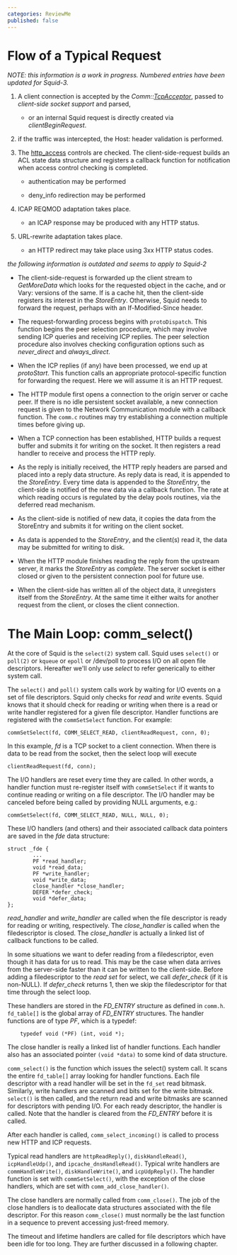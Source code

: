 ```yaml
---
categories: ReviewMe
published: false
---
```

# Flow of a Typical Request

*NOTE: this information is a work in progress. Numbered entries have
been updated for Squid-3.*

1.  A client connection is accepted by the
    *Comm::[TcpAcceptor](/TcpAcceptor)*,
    passed to *client-side socket support* and parsed,
    
      - or an internal Squid request is directly created via
        *clientBeginRequest*.

2.  if the traffic was intercepted, the Host: header validation is
    performed.

3.  The
    [http_access](http://www.squid-cache.org/Doc/config/http_access)
    controls are checked. The client-side-request builds an ACL state
    data structure and registers a callback function for notification
    when access control checking is completed.
    
      - authentication may be performed
    
      - deny_info redirection may be performed

4.  ICAP REQMOD adaptation takes place.
    
      - an ICAP response may be produced with any HTTP status.

5.  URL-rewrite adaptation takes place.
    
      - an HTTP redirect may take place using 3xx HTTP status codes.

*the following information is outdated and seems to apply to Squid-2*

  - The client-side-request is forwarded up the client stream to
    *GetMoreData* which looks for the requested object in the cache, and
    or Vary: versions of the same. If is a cache hit, then the
    client-side registers its interest in the *StoreEntry*. Otherwise,
    Squid needs to forward the request, perhaps with an
    If-Modified-Since header.

  - The request-forwarding process begins with `protoDispatch`. This
    function begins the peer selection procedure, which may involve
    sending ICP queries and receiving ICP replies. The peer selection
    procedure also involves checking configuration options such as
    *never_direct* and *always_direct*.

  - When the ICP replies (if any) have been processed, we end up at
    *protoStart*. This function calls an appropriate protocol-specific
    function for forwarding the request. Here we will assume it is an
    HTTP request.

  - The HTTP module first opens a connection to the origin server or
    cache peer. If there is no idle persistent socket available, a new
    connection request is given to the Network Communication module with
    a callback function. The `comm.c` routines may try establishing a
    connection multiple times before giving up.

  - When a TCP connection has been established, HTTP builds a request
    buffer and submits it for writing on the socket. It then registers a
    read handler to receive and process the HTTP reply.

  - As the reply is initially received, the HTTP reply headers are
    parsed and placed into a reply data structure. As reply data is
    read, it is appended to the *StoreEntry*. Every time data is
    appended to the *StoreEntry*, the client-side is notified of the new
    data via a callback function. The rate at which reading occurs is
    regulated by the delay pools routines, via the deferred read
    mechanism.

  - As the client-side is notified of new data, it copies the data from
    the StoreEntry and submits it for writing on the client socket.

  - As data is appended to the *StoreEntry*, and the client(s) read it,
    the data may be submitted for writing to disk.

  - When the HTTP module finishes reading the reply from the upstream
    server, it marks the *StoreEntry* as *complete*. The server socket
    is either closed or given to the persistent connection pool for
    future use.

  - When the client-side has written all of the object data, it
    unregisters itself from the *StoreEntry*. At the same time it either
    waits for another request from the client, or closes the client
    connection.

# The Main Loop: comm_select()

At the core of Squid is the `select(2)` system call. Squid uses
`select()` or `poll(2)` or `kqueue` or `epoll` or /dev/poll to process
I/O on all open file descriptors. Hereafter we'll only use *select* to
refer generically to either system call.

The `select()` and `poll()` system calls work by waiting for I/O events
on a set of file descriptors. Squid only checks for *read* and *write*
events. Squid knows that it should check for reading or writing when
there is a read or write handler registered for a given file descriptor.
Handler functions are registered with the `commSetSelect` function. For
example:

    commSetSelect(fd, COMM_SELECT_READ, clientReadRequest, conn, 0);

In this example, *fd* is a TCP socket to a client connection. When there
is data to be read from the socket, then the select loop will execute

    clientReadRequest(fd, conn);

The I/O handlers are reset every time they are called. In other words, a
handler function must re-register itself with `commSetSelect` if it
wants to continue reading or writing on a file descriptor. The I/O
handler may be canceled before being called by providing NULL arguments,
e.g.:

    commSetSelect(fd, COMM_SELECT_READ, NULL, NULL, 0);

These I/O handlers (and others) and their associated callback data
pointers are saved in the *fde* data structure:

    struct _fde {
            ...
            PF *read_handler;
            void *read_data;
            PF *write_handler;
            void *write_data;
            close_handler *close_handler;
            DEFER *defer_check;
            void *defer_data;
    };

*read_handler* and *write_handler* are called when the file descriptor
is ready for reading or writing, respectively. The *close_handler* is
called when the filedescriptor is closed. The *close_handler* is
actually a linked list of callback functions to be called.

In some situations we want to defer reading from a filedescriptor, even
though it has data for us to read. This may be the case when data
arrives from the server-side faster than it can be written to the
client-side. Before adding a filedescriptor to the *read set* for
select, we call *defer_check* (if it is non-NULL). If *defer_check*
returns 1, then we skip the filedescriptor for that time through the
select loop.

These handlers are stored in the *FD_ENTRY* structure as defined in
`comm.h`. `fd_table[]` is the global array of *FD_ENTRY* structures.
The handler functions are of type *PF*, which is a typedef:

``` 
    typedef void (*PF) (int, void *);
```

The close handler is really a linked list of handler functions. Each
handler also has an associated pointer `(void *data)` to some kind of
data structure.

`comm_select()` is the function which issues the select() system call.
It scans the entire `fd_table[]` array looking for handler functions.
Each file descriptor with a read handler will be set in the `fd_set`
read bitmask. Similarly, write handlers are scanned and bits set for the
write bitmask. `select()` is then called, and the return read and write
bitmasks are scanned for descriptors with pending I/O. For each ready
descriptor, the handler is called. Note that the handler is cleared from
the *FD_ENTRY* before it is called.

After each handler is called, `comm_select_incoming()` is called to
process new HTTP and ICP requests.

Typical read handlers are `httpReadReply()`, `diskHandleRead()`,
`icpHandleUdp()`, and `ipcache_dnsHandleRead()`. Typical write handlers
are `commHandleWrite()`, `diskHandleWrite()`, and `icpUdpReply()`. The
handler function is set with `commSetSelect()`, with the exception of
the close handlers, which are set with `comm_add_close_handler()`.

The close handlers are normally called from `comm_close()`. The job of
the close handlers is to deallocate data structures associated with the
file descriptor. For this reason `comm_close()` must normally be the
last function in a sequence to prevent accessing just-freed memory.

The timeout and lifetime handlers are called for file descriptors which
have been idle for too long. They are further discussed in a following
chapter.
